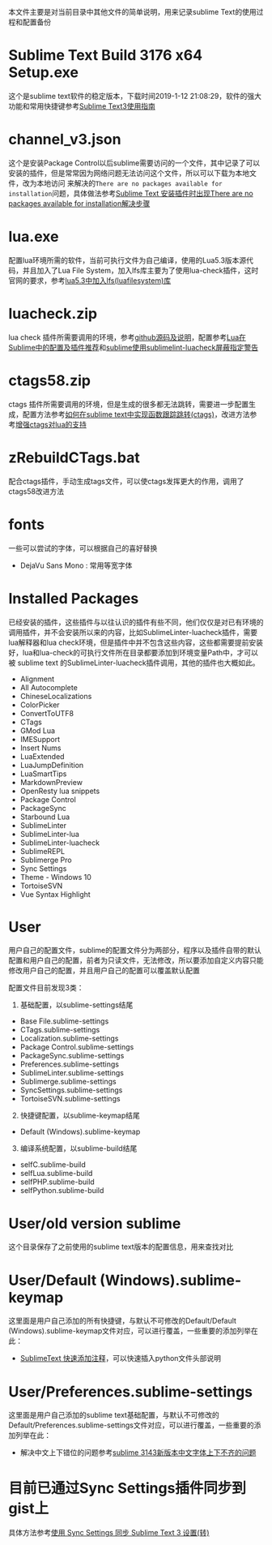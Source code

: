 本文件主要是对当前目录中其他文件的简单说明，用来记录sublime Text的使用过程和配置备份

# Sublime Text Build 3176 x64 Setup.exe

这个是sublime text软件的稳定版本，下载时间2019-1-12 21:08:29，软件的强大功能和常用快捷键参考[Sublime Text3使用指南](https://www.cnblogs.com/ma-dongdong/p/7653231.html)

# channel_v3.json

这个是安装Package Control以后sublime需要访问的一个文件，其中记录了可以安装的插件，但是常常因为网络问题无法访问这个文件，所以可以下载为本地文件，改为本地访问
来解决的`There are no packages available for installation`问题，具体做法参考[Sublime Text 安装插件时出现There are no packages available for installation解决步骤](https://blog.csdn.net/weixin_41762173/article/details/79382132)

# lua.exe

配置lua环境所需的软件，当前可执行文件为自己编译，使用的Lua5.3版本源代码，并且加入了Lua File System，加入lfs库主要为了使用lua-check插件，这时官网的要求，参考[lua5.3中加入lfs(luafilesystem)库](https://blog.csdn.net/qq_20363225/article/details/80806070)

# luacheck.zip

lua check 插件所需要调用的环境，参考[github源码及说明](https://github.com/mpeterv/luacheck)，配置参考[Lua在Sublime中的配置及插件推荐](https://www.onlyzyx.com/00025.html)和[sublime使用sublimelint-luacheck屏蔽指定警告](http://www.cnblogs.com/cheerupforyou/p/6592357.html)

# ctags58.zip

ctags 插件所需要调用的环境，但是生成的很多都无法跳转，需要进一步配置生成，配置方法参考[如何在sublime text中实现函数跟踪跳转(ctags)](https://blog.csdn.net/menglongfc/article/details/51141084)，改进方法参考[增强ctags对lua的支持](https://www.xuebuyuan.com/952070.html)

# zRebuildCTags.bat

配合ctags插件，手动生成tags文件，可以使ctags发挥更大的作用，调用了ctags58改进方法

# fonts

一些可以尝试的字体，可以根据自己的喜好替换

- DejaVu Sans Mono : 常用等宽字体

# Installed Packages

已经安装的插件，这些插件与以往认识的插件有些不同，他们仅仅是对已有环境的调用插件，并不会安装所以来的内容，比如SublimeLinter-luacheck插件，需要lua解释器和lua check环境，但是插件中并不包含这些内容，这些都需要提前安装好，lua和lua-check的可执行文件所在目录都要添加到环境变量Path中，才可以被 sublime text 的SublimeLinter-luacheck插件调用，其他的插件也大概如此。

- Alignment
- All Autocomplete
- ChineseLocalizations
- ColorPicker
- ConvertToUTF8
- CTags
- GMod Lua
- IMESupport
- Insert Nums
- LuaExtended
- LuaJumpDefinition
- LuaSmartTips
- MarkdownPreview
- OpenResty lua snippets
- Package Control
- PackageSync
- Starbound Lua
- SublimeLinter
- SublimeLinter-lua
- SublimeLinter-luacheck
- SublimeREPL
- Sublimerge Pro
- Sync Settings
- Theme - Windows 10
- TortoiseSVN
- Vue Syntax Highlight

# User

用户自己的配置文件，sublime的配置文件分为两部分，程序以及插件自带的默认配置和用户自己的配置，前者为只读文件，无法修改，所以要添加自定义内容只能修改用户自己的配置，并且用户自己的配置可以覆盖默认配置

配置文件目前发现3类：

1. 基础配置，以sublime-settings结尾
 - Base File.sublime-settings
 - CTags.sublime-settings
 - Localization.sublime-settings
 - Package Control.sublime-settings
 - PackageSync.sublime-settings
 - Preferences.sublime-settings
 - SublimeLinter.sublime-settings
 - Sublimerge.sublime-settings
-  SyncSettings.sublime-settings
 - TortoiseSVN.sublime-settings

2. 快捷键配置，以sublime-keymap结尾
 - Default (Windows).sublime-keymap

3. 编译系统配置，以sublime-build结尾
 - selfC.sublime-build
 - selfLua.sublime-build
 - selfPHP.sublime-build
 - selfPython.sublime-build

# User/old version sublime

这个目录保存了之前使用的sublime text版本的配置信息，用来查找对比

# User/Default (Windows).sublime-keymap

这里面是用户自己添加的所有快捷键，与默认不可修改的Default/Default (Windows).sublime-keymap文件对应，可以进行覆盖，一些重要的添加列举在此：

- [SublimeText 快速添加注释](https://blog.csdn.net/tianshan2008/article/details/48397741)，可以快速插入python文件头部说明

# User/Preferences.sublime-settings

这里面是用户自己添加的sublime text基础配置，与默认不可修改的Default/Preferences.sublime-settings文件对应，可以进行覆盖，一些重要的添加列举在此：

- 解决中文上下错位的问题参考[sublime 3143新版本中文字体上下不齐的问题](https://blog.csdn.net/qq_21108581/article/details/80357855)


# 目前已通过Sync Settings插件同步到gist上

具体方法参考[使用 Sync Settings 同步 Sublime Text 3 设置(转)](https://www.jianshu.com/p/e27e2453d499)

